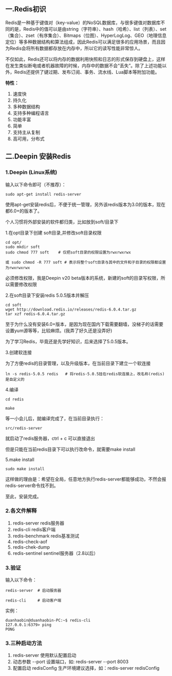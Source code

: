 ## 一.Redis初识
Redis是⼀种基于键值对（key-value）的NoSQL数据库，与很多键值对数据库不同的是，Redis中的值可以是由string（字符串）、hash（哈希）、list（列表）、set（集合）、zset（有序集合）、Bitmaps（位图）、HyperLogLog、GEO（地理信息定位）等多种数据结构和算法组成，因此Redis可以满⾜很多的应⽤场景，⽽且因为Redis会将所有数据都存放在内存中，所以它的读写性能⾮常惊⼈。

不仅如此，Redis还可以将内存的数据利⽤快照和⽇志的形式保存到硬盘上，这样在发⽣类似断电或者机器故障的时候，内存中的数据不会“丢失”。除了上述功能以外，Redis还提供了键过期、发布订阅、事务、流⽔线、Lua脚本等附加功能。

**特性：**
1. 速度快
2. 持久化
3. 多种数据结构
4. 支持多种编程语言
5. 功能丰富
6. 简单
7. 支持主从复制
8. 高可用，分布式

## 二.Deepin 安装Redis
### 1.Deepin (Linux系统)
输入以下命令即可（不推荐）：
```
sudo apt-get install redis-server
```
使用apt-get安装redis后，不便于统一管理，另外该redis版本为3.0的版本，现在都6.0+的版本了。

个人习惯将外部安装的软件都归类，比如放到soft/目录下

1.在opt目录下创建 soft目录,并修改soft目录权限
```
cd opt/
sudo mkdir soft
sudo chmod 777 soft    # 仅把soft目录的权限设置为rwxrwxrwx

或 sudo chmod -R 777 soft # 表示将整个soft目录与其中的文件和子目录的权限都设置为rwxrwxrwx
```
必须修改权限，我是Deepin v20 beta版本的系统，新建的soft的目录写权限，所以需要修改权限

2.在soft目录下安装redis 5.0.5版本并解压
```
cd soft 
wget http://download.redis.io/releases/redis-6.0.4.tar.gz
tar xzf redis-6.0.4.tar.gz
```
至于为什么没有安装6.0+版本，是因为现在国内下载需要翻墙，没梯子的话需要设置yum源等等，比较麻烦。(我弄了好久还是没弄好)

为了学习Redis，毕竟还是先学好知识，后来选择了5.0.5版本。

3.创建软连接

为了方便redis的目录管理，以及升级版本，在当前目录下建立一个软连接
```
ln -s redis-5.0.5 redis   # 将redis-5.0.5挂在redis软连接上，改名称(redis)是自定义的
```

4.编译

```
cd redis

make
```
等一小会儿后，就编译完成了，在当前目录执行：
```
src/redis-server
```
就启动了redis服务器，ctrl + c 可以直接退出

但是只能在当前redis目录下可以执行改命令，就需要make install

5.make install
```
sudo make install
```
这样做的理由是：希望在全局，任意地方执行redis-server都能够成功，不然会报redis-server命令找不到。

至此，安装完成。
### 2.各文件解释
1. redis-server  redis服务器
2. redis-cli   redis客户端
3. redis-benchmark    redis基准测试
4. redis-check-aof   
5. redis-chek-dump
6. redis-sentinel   sentinel服务器（2.8以后）

### 3.验证
输入以下命令：
```
redis-server  # 启动服务器

redis-cli     # 启动客户端
```
实例：

```
duanhaobin@duanhaobin-PC:~$ redis-cli
127.0.0.1:6379> ping
PONG
```

### 3.三种启动方法
1. redis-server  使用默认配置启动
2. 动态参数  --port  设置端口，如: redis-server  --port  8003
3. 配置启动   redisConfig 生产环境建议选择，如：redis-server  redisConfig


